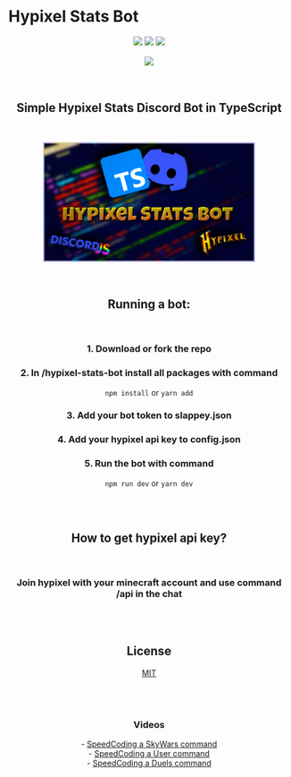 # Hypixel Stats Bot

<p align="center">
  <img src="https://img.shields.io/github/stars/Zielin0/hypixel-stats-bot?style=for-the-badge">
    <img src="https://img.shields.io/github/forks/Zielin0/hypixel-stats-bot?style=for-the-badge">
    <img src="https://img.shields.io/github/license/Zielin0/hypixel-stats-bot?style=for-the-badge">
    <br />
    <br />
    <a href="https://discord.gg/ckYHKMy">
      <img src="https://discord.com/api/guilds/694865553835163648/embed.png?style=banner2" width="260">
    </a>
</p>

<br />
<div align="center">
  <h2>
    <strong>Simple Hypixel Stats Discord Bot in TypeScript</strong>
  </h2>
</div>

<br />

<p align="center">
  <img src="./img/image.png" width="380" alt="HStats_image" />
</p>

<br />

<div align="center">
  <h2>Running a bot:</h3>
  <br />
  <h3>1. Download or fork the repo</h3>
  <h3>2. In /hypixel-stats-bot install all packages with command</h3>

`npm install` or `yarn add`

  <h3>3. Add your bot token to slappey.json</h3>
  <h3>4. Add your hypixel api key to config.json</h3>
  <h3>5. Run the bot with command</h3>

`npm run dev` or `yarn dev`

  <br />
  <br />

  <h2>How to get hypixel api key?</h2>
  <br />
  <h3>Join hypixel with your minecraft account and use command /api in the chat</h3>

  <br />
  <br />

  <h2>License</h2>
  <a href="./LICENSE">MIT</a>

  <br />
  <br />
  <br />
  <br />

  <h3>Videos</h3>
  - <a href="https://www.youtube.com/watch?v=Q1RYidqNIac">SpeedCoding a SkyWars command</a>
  <br />
  - <a href="https://www.youtube.com/watch?v=WyDWSqa6FyU">SpeedCoding a User command</a>
  <br /> 
  - <a href="https://www.youtube.com/watch?v=u6Z2FJynhFU">SpeedCoding a Duels command</a>
</div>
